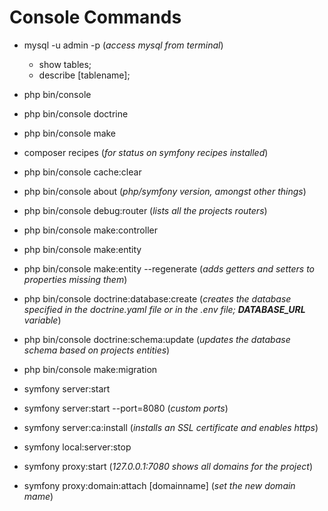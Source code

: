# Console Commands
- mysql -u admin -p (*access mysql from terminal*)
  - show tables;
  - describe [tablename];
- php bin/console
- php bin/console doctrine
- php bin/console make
- composer recipes (*for status on symfony recipes installed*)


- php bin/console cache:clear
- php bin/console about (*php/symfony version, amongst other things*)
- php bin/console debug:router (*lists all the projects routers*)


- php bin/console make:controller
- php bin/console make:entity
- php bin/console make:entity --regenerate (*adds getters and setters to properties missing them*)
- php bin/console doctrine:database:create (*creates the database specified in the doctrine.yaml file or in the .env file; **DATABASE_URL** variable*)
- php bin/console doctrine:schema:update (*updates the database schema based on projects entities*)
- php bin/console make:migration


- symfony server:start 
- symfony server:start --port=8080 (*custom ports*)
- symfony server:ca:install (*installs an SSL certificate and enables https*)
- symfony local:server:stop


- symfony proxy:start (*127.0.0.1:7080 shows all domains for the project*)
- symfony proxy:domain:attach [domainname] (*set the new domain mame*)